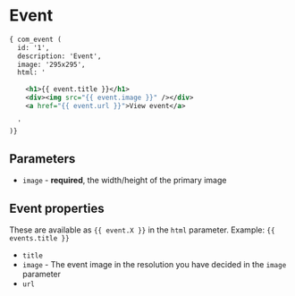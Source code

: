 Event
=====

```xml
{ com_event (
  id: '1', 
  description: 'Event',
  image: '295x295',
  html: '
    
    <h1>{{ event.title }}</h1>
    <div><img src="{{ event.image }}" /></div>
    <a href="{{ event.url }}">View event</a>
    
  '
)}
```

Parameters
----------

* `image` -  **required**, the width/height of the primary image

Event properties
---------------

These are available as `{{ event.X }}` in the `html` parameter. Example: `{{ events.title }}`

* `title`
* `image` - The event image in the resolution you have decided in the `image` parameter
* `url`
